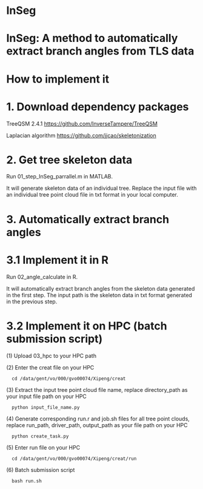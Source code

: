 # InSeg

# InSeg: A method to automatically extract branch angles from TLS data

# How to implement it

# 1. Download dependency packages

   TreeQSM 2.4.1  https://github.com/InverseTampere/TreeQSM
   
   Laplacian algorithm  https://github.com/jjcao/skeletonization

# 2. Get tree skeleton data

   Run 01_step_InSeg_parrallel.m in MATLAB.

   It will generate skeleton data of an individual tree. Replace the input file with an individual tree point cloud file in txt format in your local computer.

# 3. Automatically extract branch angles
   
   # 3.1 Implement it in R

   Run 02_angle_calculate in R.

   It will automatically extract branch angles from the skeleton data generated in the first step. The input path is the skeleton data in txt format generated in the previous step.

   # 3.2 Implement it on HPC (batch submission script)

   (1) Upload 03_hpc to your HPC path

   (2) Enter the creat file on your HPC
   
      cd /data/gent/vo/000/gvo00074/Xipeng/creat 

   (3) Extract the input tree point cloud file name, replace directory_path as your input file path on your HPC                 
   
      python input_file_name.py  

   (4) Generate corresponding run.r and job.sh files for all tree point clouds, replace run_path, driver_path, output_path as your file path on your HPC                   
   
      python create_task.py    

   (5) Enter run file on your HPC
   
      cd /data/gent/vo/000/gvo00074/Xipeng/creat/run

   (6) Batch submission script                               
   
      bash run.sh   
